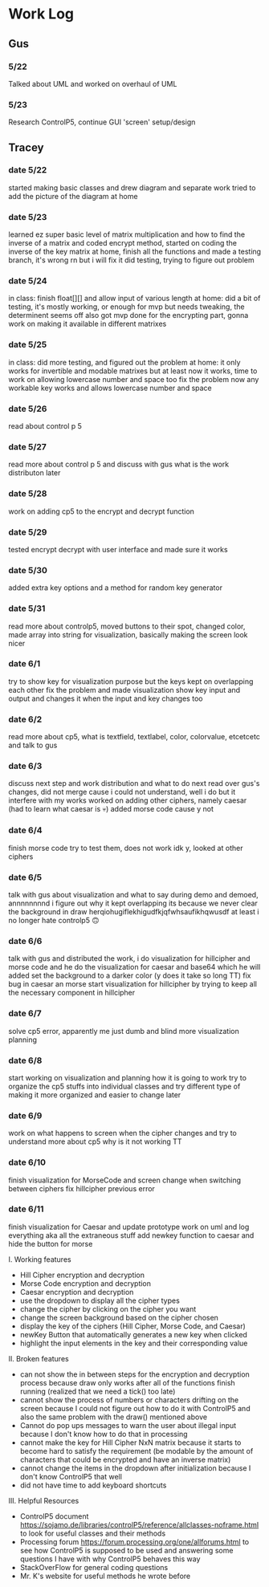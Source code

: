 # Work Log

## Gus

### 5/22

Talked about UML and worked on overhaul of UML

### 5/23

Research ControlP5, continue GUI 'screen' setup/design


## Tracey

### date 5/22

started making basic classes and drew diagram and separate work
tried to add the picture of the diagram at home

### date 5/23

learned ez super basic level of matrix multiplication and how to find the inverse of a matrix and coded encrypt method, started on coding the inverse of the key matrix
at home, finish all the functions and made a testing branch, it's wrong rn but i will fix it
did testing, trying to figure out problem

### date 5/24

in class: finish float[][] and allow input of various length
at home: did a bit of testing, it's mostly working, or enough for mvp but needs tweaking, the determinent seems off
also got mvp done for the encrypting part, gonna work on making it available in different matrixes

### date 5/25

in class: did more testing, and figured out the problem
at home: it only works for invertible and modable matrixes but at least now it works, time to work on allowing lowercase number and space too
fix the problem now any workable key works and allows lowercase number and space

### date 5/26

read about control p 5

### date 5/27

read more about control p 5 and discuss with gus what is the work distributon later

### date 5/28

work on adding cp5 to the encrypt and decrypt function

### date 5/29

tested encrypt decrypt with user interface and made sure it works

### date 5/30

added extra key options and a method for random key generator

### date 5/31

read more about controlp5, moved buttons to their spot, changed color, made array into string for visualization, basically making the screen look nicer

### date 6/1

try to show key for visualization purpose but the keys kept on overlapping each other
fix the problem and made visualization show key input and output and changes it when the input and key changes too

### date 6/2

read more about cp5, what is textfield, textlabel, color, colorvalue, etcetcetc and talk to gus

### date 6/3

discuss next step and work distribution and what to do next
read over gus's changes, did not merge cause i could not understand, well i do but it interfere with my works
worked on adding other ciphers, namely caesar (had to learn what caesar is 💀)
added morse code cause y not

### date 6/4

finish morse code
try to test them, does not work idk y, looked at other ciphers

### date 6/5

talk with gus about visualization and what to say during demo and demoed, annnnnnnnd i figure out why it kept overlapping its because we never clear the background in draw herqiohugiflekhigudfkjqfwhsaufikhqwusdf
at least i no longer hate controlp5 🙃

### date 6/6

talk with gus and distributed the work, i do visualization for hillcipher and morse code and he do the visualization for caesar and base64 which he will added
set the background to a darker color (y does it take so long TT)
fix bug in caesar an morse
start visualization for hillcipher by trying to keep all the necessary component in hillcipher

### date 6/7

solve cp5 error, apparently me just dumb and blind
more visualization planning

### date 6/8

start working on visualization and planning how it is going to work
try to organize the cp5 stuffs into individual classes and try different type of making it more organized and easier to change later

### date 6/9

work on what happens to screen when the cipher changes and try to understand more about cp5 why is it not working TT

### date 6/10

finish visualization for MorseCode and screen change when switching between ciphers
fix hillcipher previous error

### date 6/11

finish visualization for Caesar and update prototype work on uml and log everything aka all the extraneous stuff
add newkey function to caesar and hide the button for morse


I. Working features
- Hill Cipher encryption and decryption
- Morse Code encryption and decryption
- Caesar encryption and decryption
- use the dropdown to display all the cipher types
- change the cipher by clicking on the cipher you want
- change the screen background based on the cipher chosen
- display the key of the ciphers (Hill Cipher, Morse Code, and Caesar)
- newKey Button that automatically generates a new key when clicked
- highlight the input elements in the key and their corresponding value

II. Broken features
- can not show the in between steps for the encryption and decryption process because draw only works after all of the functions finish running (realized that we need a tick() too late)
- cannot show the process of numbers or characters drifting on the screen because I could not figure out how to do it with ControlP5 and also the same problem with the draw() mentioned above
- Cannot do pop ups messages to warn the user about illegal input because I don't know how to do that in processing
- cannot make the key for Hill Cipher NxN matrix because it starts to become hard to satisfy the requirement (be modable by the amount of characters that could be encrypted and have an inverse matrix)
- cannot change the items in the dropdown after initialization because I don't know ControlP5 that well
- did not have time to add keyboard shortcuts

III. Helpful Resources
- ControlP5 document https://sojamo.de/libraries/controlP5/reference/allclasses-noframe.html to look for useful classes and their methods
- Processing forum https://forum.processing.org/one/allforums.html to see how ControlP5 is supposed to be used and answering some questions I have with why ControlP5 behaves this way
- StackOverFlow for general coding questions
- Mr. K's website for useful methods he wrote before
